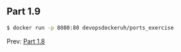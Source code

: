 ## Part 1.9

```bash
$ docker run -p 8080:80 devopsdockeruh/ports_exercise
```


Prev: [Part 1.8](./part1-8.md)  


